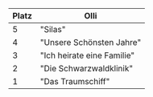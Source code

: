 Platz | Olli | 
------ | ------|
5      | "Silas"      |
4      |     "Unsere Schönsten Jahre"  | 
3      |"Ich heirate eine Familie"| 
2      |"Die Schwarzwaldklinik"| 
1      |"Das Traumschiff"| 
